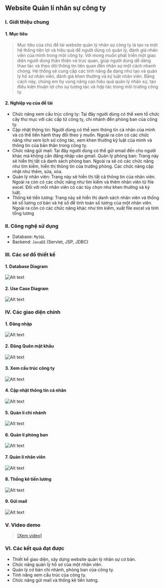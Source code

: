 <h2>Website Quản lí nhân sự công ty</h2>

### I. Giới thiệu chung

#### 1. Mục tiêu

> Mục tiêu của chủ đề tài website quản lý nhân sự công ty là tạo ra một hệ thống tiện lợi và hiệu quả để người dùng có quản lý, đánh giá nhân viên của mình trong một công ty. Với mong muốn phát triển một giao diện người dùng thân thiện và trực quan, giúp người dùng dễ dàng thao tác và theo dõi thông tin liên quan đến nhân sự một cách nhanh chóng. Hệ thống sẽ cung cấp các tính năng đa dạng như tạo và quản lý hồ sơ nhân viên, đánh giá khen thưởng và kỷ luật nhân viên. Bằng cách này, chúng em hy vọng nâng cao hiệu quả quản lý nhân sự, tạo điều kiện thuận lợi cho sự tương tác và hợp tác trong môi trường công ty.

#### 2. Nghiệp vụ của đề tài
- Chức năng xem cấu trúc công ty: Tại đây người dùng có thể xem tổ chức cây thư mục với các cấp từ công ty, chi nhánh đến phòng ban của công ty. 
- Cập nhật thông tin:  Người dùng có thể xem thông tin cá nhân của mình và có thể tiến hành thay đổi theo ý muốn. Ngoài ra còn có các chức năng như xem lịch sử công tác, xem khen thưởng kỷ luật của mình và thông tin của bản thân trong công ty.
- Chức năng gửi mail: Tại đây người dùng có thể gửi email đến cho người khác mà không cần đăng nhập vào gmail.
Quản lý phòng ban: Trang này sẽ hiển thị tất cả danh sách phòng ban. Ngoài ra sẽ có các chức năng như tìm kiếm, hiển thị thông tin của trưởng phòng. Các chức năng cập nhật như thêm, sửa, xóa.
- Quản lý nhân viên: Trang này sẽ hiển thị tất cả thông tin của nhân viên. Ngoài ra còn có các chức năng như tìm kiếm và thêm nhân viên từ file excel. Đối với mỗi nhân viên có các tùy chọn như khen thưởng và kỷ luật.
- Thống kê tiền lương: Trang này sẽ hiển thị danh sách nhân viên và thống kê số lương cơ bản và hệ số để tính toán số lương của một nhân viên. Ngoài ra còn có các chức năng khác như tìm kiếm, xuất file excel và tính tổng lương

### II. Công nghệ sử dụng
- Database: `MySQL`
- Backend: `JavaEE` (Servlet, JSP,  JDBC)

### III. Các sơ đồ thiết kế
#### 1. Database Diagram
![Alt text](./src/main/webapp/img/data.jpg?raw=true "Title")
#### 2. Use Case Diagram
![Alt text](./src/main/webapp/img/usecase.png?raw=true "Title")

### IV. Các giao diện chính
#### 1. Đăng nhập
![Alt text](./src/main/webapp/img/dangnhap.png?raw=true "Title")
#### 2. Đăng Quên mật khẩu
![Alt text](./src/main/webapp/img/quenMatKhau.png?raw=true "Title")
#### 3. Xem cấu trúc công ty
![Alt text](./src/main/webapp/img/CautrucCongTy.png?raw=true "Title")
#### 4. Cập nhật thông tin cá nhân
![Alt text](./src/main/webapp/img/CapNhatThongTin.png?raw=true "Title")
#### 5. Quản lí chi nhánh
![Alt text](./src/main/webapp/img/QuanLiChiNhanh.png?raw=true "Title")
#### 6. Quản lí phòng ban
![Alt text](./src/main/webapp/img/QuanLiPhongBan.png?raw=true "Title")
#### 7. Quản lí nhân viên
![Alt text](./src/main/webapp/img/QuanLiNhanVien.png?raw=true "Title")
#### 8. Thống kê tiền lương
![Alt text](./src/main/webapp/img/QuanLiLuong.png?raw=true "Title")
#### 9. Gửi mail
![Alt text](./src/main/webapp/img/GuiMail.png?raw=true "Title")

### V. Video demo
> [[Xem video]](https://youtu.be/n3d7_vWBM7A)

### VI. Các kết quả đạt được
-	Thiết kế giao diện, xây dựng website quản lý nhân sự cơ bản.
-	Chức năng quản lý hồ sơ của một nhân viên.
-	Quản lý cơ bản chi nhánh, phòng ban của công ty.
-	Tính năng xem cấu trúc của công ty.
-	Chức năng gửi mail và thống kê tiền lương.




